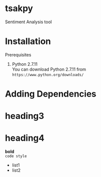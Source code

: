 # tsakpy
Sentiment Analysis tool

# Installation
Prerequisites <br/>
 1. Python 2.7.11 <br/>
 You  can download Python 2.7.11 from  `https://www.python.org/downloads/` <br>


# Adding Dependencies <br/>
# heading3 <br/>
# heading4 <br/>
**bold** <br/>
`code style` <br/>
* list1
* list2

